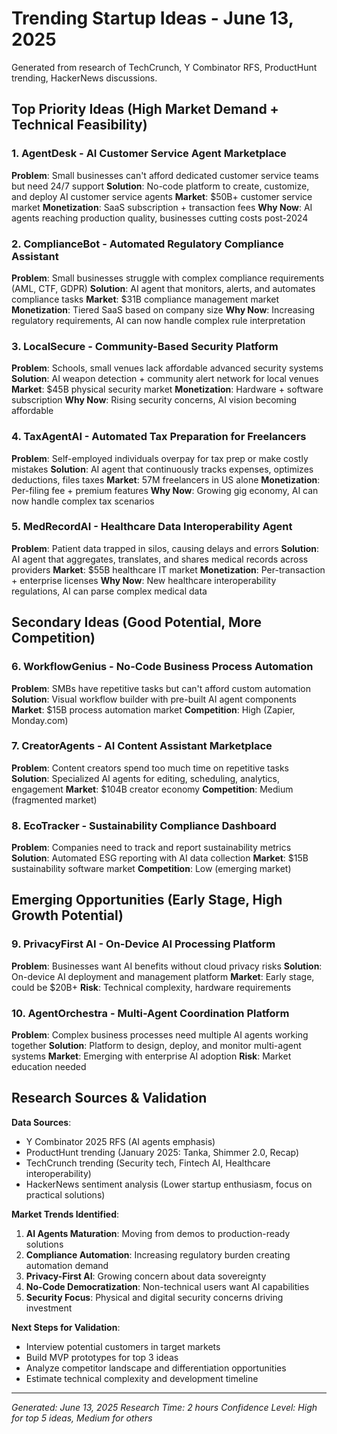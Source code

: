# Trending Startup Ideas - June 13, 2025

Generated from research of TechCrunch, Y Combinator RFS, ProductHunt trending, HackerNews discussions.

## Top Priority Ideas (High Market Demand + Technical Feasibility)

### 1. **AgentDesk - AI Customer Service Agent Marketplace**
**Problem**: Small businesses can't afford dedicated customer service teams but need 24/7 support
**Solution**: No-code platform to create, customize, and deploy AI customer service agents
**Market**: $50B+ customer service market
**Monetization**: SaaS subscription + transaction fees
**Why Now**: AI agents reaching production quality, businesses cutting costs post-2024

### 2. **ComplianceBot - Automated Regulatory Compliance Assistant**
**Problem**: Small businesses struggle with complex compliance requirements (AML, CTF, GDPR)
**Solution**: AI agent that monitors, alerts, and automates compliance tasks
**Market**: $31B compliance management market
**Monetization**: Tiered SaaS based on company size
**Why Now**: Increasing regulatory requirements, AI can now handle complex rule interpretation

### 3. **LocalSecure - Community-Based Security Platform**
**Problem**: Schools, small venues lack affordable advanced security systems
**Solution**: AI weapon detection + community alert network for local venues
**Market**: $45B physical security market
**Monetization**: Hardware + software subscription
**Why Now**: Rising security concerns, AI vision becoming affordable

### 4. **TaxAgentAI - Automated Tax Preparation for Freelancers**
**Problem**: Self-employed individuals overpay for tax prep or make costly mistakes
**Solution**: AI agent that continuously tracks expenses, optimizes deductions, files taxes
**Market**: 57M freelancers in US alone
**Monetization**: Per-filing fee + premium features
**Why Now**: Growing gig economy, AI can now handle complex tax scenarios

### 5. **MedRecordAI - Healthcare Data Interoperability Agent**
**Problem**: Patient data trapped in silos, causing delays and errors
**Solution**: AI agent that aggregates, translates, and shares medical records across providers
**Market**: $55B healthcare IT market
**Monetization**: Per-transaction + enterprise licenses
**Why Now**: New healthcare interoperability regulations, AI can parse complex medical data

## Secondary Ideas (Good Potential, More Competition)

### 6. **WorkflowGenius - No-Code Business Process Automation**
**Problem**: SMBs have repetitive tasks but can't afford custom automation
**Solution**: Visual workflow builder with pre-built AI agent components
**Market**: $15B process automation market
**Competition**: High (Zapier, Monday.com)

### 7. **CreatorAgents - AI Content Assistant Marketplace**
**Problem**: Content creators spend too much time on repetitive tasks
**Solution**: Specialized AI agents for editing, scheduling, analytics, engagement
**Market**: $104B creator economy
**Competition**: Medium (fragmented market)

### 8. **EcoTracker - Sustainability Compliance Dashboard**
**Problem**: Companies need to track and report sustainability metrics
**Solution**: Automated ESG reporting with AI data collection
**Market**: $15B sustainability software market
**Competition**: Low (emerging market)

## Emerging Opportunities (Early Stage, High Growth Potential)

### 9. **PrivacyFirst AI - On-Device AI Processing Platform**
**Problem**: Businesses want AI benefits without cloud privacy risks
**Solution**: On-device AI deployment and management platform
**Market**: Early stage, could be $20B+
**Risk**: Technical complexity, hardware requirements

### 10. **AgentOrchestra - Multi-Agent Coordination Platform**
**Problem**: Complex business processes need multiple AI agents working together
**Solution**: Platform to design, deploy, and monitor multi-agent systems
**Market**: Emerging with enterprise AI adoption
**Risk**: Market education needed

## Research Sources & Validation

**Data Sources**:
- Y Combinator 2025 RFS (AI agents emphasis)
- ProductHunt trending (January 2025: Tanka, Shimmer 2.0, Recap)
- TechCrunch trending (Security tech, Fintech AI, Healthcare interoperability)
- HackerNews sentiment analysis (Lower startup enthusiasm, focus on practical solutions)

**Market Trends Identified**:
1. **AI Agents Maturation**: Moving from demos to production-ready solutions
2. **Compliance Automation**: Increasing regulatory burden creating automation demand  
3. **Privacy-First AI**: Growing concern about data sovereignty
4. **No-Code Democratization**: Non-technical users want AI capabilities
5. **Security Focus**: Physical and digital security concerns driving investment

**Next Steps for Validation**:
- Interview potential customers in target markets
- Build MVP prototypes for top 3 ideas
- Analyze competitor landscape and differentiation opportunities
- Estimate technical complexity and development timeline

---
*Generated: June 13, 2025*
*Research Time: 2 hours*
*Confidence Level: High for top 5 ideas, Medium for others*